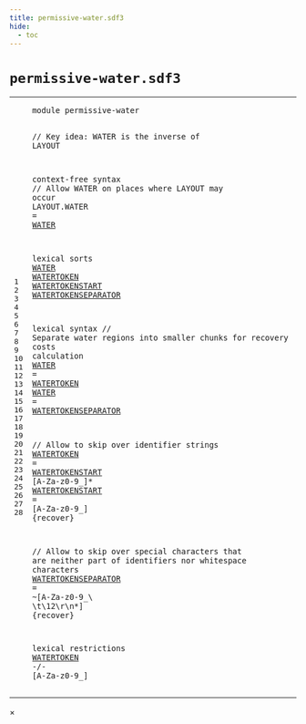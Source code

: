 ```yaml
---
title: permissive-water.sdf3
hide:
  - toc
---
```


# `permissive-water.sdf3`



[pdmosses/sdf/org.metaborg.meta.lang.template/src-gen/syntax/permissive-water.sdf3]: https://github.com/pdmosses/sdf/blob/master/org.metaborg.meta.lang.template/src-gen/syntax/permissive-water.sdf3 "The source file on GitHub"

<div class="sdf3"><table class="highlighttable"><tbody><tr><td class="linenos"><div class="linenodiv"><pre><span></span>1
2
3
4
5
6
7
8
9
10
11
12
13
14
15
16
17
18
19
20
21
22
23
24
25
26
27
28
</pre></div></td>
<td class="code"><pre><code><span class="keyword">module</span> <span id="permissive-water_1_8" title="Not referenced locally, nor via imports">permissive-water</span>

<span class="layout">// Key idea: WATER is the inverse of LAYOUT</span>

<span class="keyword">context-free syntax</span>
  <span class="layout">// Allow WATER on places where LAYOUT may occur</span>
  <span class="keyword">LAYOUT</span>.<span class="cons_Constructor">WATER</span> = <a href="#WATER_9_2" id="WATER_7_18" title="Defined at line 10, 17, 18">WATER</a>

<span class="keyword">lexical sorts</span>
  <a href="#WATER_6_17" id="WATER_10_3" title="Referenced at line 7">WATER</a>
  <a href="#WATERTOKEN_16_10" id="WATERTOKEN_11_3" title="Referenced at line 17, 28">WATERTOKEN</a>
  <a href="#WATERTOKENSTART_20_20" id="WATERTOKENSTART_12_3" title="Referenced at line 21">WATERTOKENSTART</a>
  <a href="#WATERTOKENSEPARATOR_17_10" id="WATERTOKENSEPARATOR_13_3" title="Referenced at line 18">WATERTOKENSEPARATOR</a>

<span class="keyword">lexical syntax</span>
  <span class="layout">// Separate water regions into smaller chunks for recovery costs calculation</span>
  <a href="#WATER_6_17" id="WATER_17_3" title="Referenced at line 7">WATER</a> = <a href="#WATERTOKEN_10_2" id="WATERTOKEN_17_11" title="Defined at line 11, 21">WATERTOKEN</a>
  <a href="#WATER_6_17" id="WATER_18_3" title="Referenced at line 7">WATER</a> = <a href="#WATERTOKENSEPARATOR_12_2" id="WATERTOKENSEPARATOR_18_11" title="Defined at line 13, 25">WATERTOKENSEPARATOR</a>

  <span class="layout">// Allow to skip over identifier strings</span>
  <a href="#WATERTOKEN_16_10" id="WATERTOKEN_21_3" title="Referenced at line 17, 28">WATERTOKEN</a>      = <a href="#WATERTOKENSTART_11_2" id="WATERTOKENSTART_21_21" title="Defined at line 12, 22">WATERTOKENSTART</a> [<span class="cons_Regular">A</span>-<span class="cons_Regular">Z</span><span class="cons_Regular">a</span>-<span class="cons_Regular">z</span><span class="cons_Regular">0</span>-<span class="cons_Regular">9</span>\_]*
  <a href="#WATERTOKENSTART_20_20" id="WATERTOKENSTART_22_3" title="Referenced at line 21">WATERTOKENSTART</a> = [<span class="cons_Regular">A</span>-<span class="cons_Regular">Z</span><span class="cons_Regular">a</span>-<span class="cons_Regular">z</span><span class="cons_Regular">0</span>-<span class="cons_Regular">9</span>\_] {<span class="keyword">recover</span>}

  <span class="layout">// Allow to skip over special characters that are neither part of identifiers nor whitespace characters</span>
  <a href="#WATERTOKENSEPARATOR_17_10" id="WATERTOKENSEPARATOR_25_3" title="Referenced at line 18">WATERTOKENSEPARATOR</a> = ~[<span class="cons_Regular">A</span>-<span class="cons_Regular">Z</span><span class="cons_Regular">a</span>-<span class="cons_Regular">z</span><span class="cons_Regular">0</span>-<span class="cons_Regular">9</span>\_\ \t<span class="cons_Decimal">\12</span>\r\n\*] {<span class="keyword">recover</span>}

<span class="keyword">lexical restrictions</span>
  <a href="#WATERTOKEN_10_2" id="WATERTOKEN_28_3" title="Defined at line 11, 21">WATERTOKEN</a> -/- [<span class="cons_Regular">A</span>-<span class="cons_Regular">Z</span><span class="cons_Regular">a</span>-<span class="cons_Regular">z</span><span class="cons_Regular">0</span>-<span class="cons_Regular">9</span>\_]
</code></pre></td></tr></tbody></table></div>

<div id="modal">
  <div id="modal-content">
    <span id="modal-close">&times;</span>
    <h2 id="modal-h2"></h2>
    <p  id="modal-p"></p>
    <ul id="modal-ul"></ul>
  </div>
</div>
